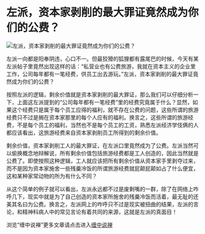 左派，资本家剥削的最大罪证竟然成为你们的公费？
====








![左派，资本家剥削的最大罪证竟然成为你们的公费？](http://simg.sinajs.cn/blog7style/images/common/sg_trans.gif)














左派一向都是阳奉阴违，心口不一。但最狡猾的狐狸都有露尾巴的时候，今天有某左派帖子里竟然出现这样的话：“私营业也有公费旅游，我就在资本主义的企业里工作，公司每年都有一笔经费，供员工出去游玩。”左派，资本家剥削的最大罪证竟然成为你们的公费？





按照左派的逻辑，剩余价值就是资本家剥削的最大罪证，那么我们可以仔细分析一下，上面这左派提到的“公司每年都有一笔经费”里的经费究竟属于什么？显然，如果这个经费只是属于每个员工应得的福利，就不存在公费的问题，这些所谓的旅游经费只不过是搁在资本家那里的每个人应有的福利。换言之，这些所谓的旅游经费，不是每个员工的福利，当然也不是每个员工的工资，熟悉左派经济学伎俩的人都应该看出，这旅游经费来自资本家剥削员工所得到的剩余价值。







剩余价值，资本家剥削工人的最大罪证，在左派口里竟然成为了公费。左派当然可以偷换概念地辩解说，所有剩余价值包括旅游经费都是工人创造的，因此当然就是公费了。即使按照这种逻辑，工人就应该把所有剩余价值从资本家手里剥夺过来，而不是因为资本家施舍一些残羹冷饭的所谓旅游经费就屁颠屁颠如占了什么便宜，这和某种家常动物的所为有什么不同？





从这个简单的例子就可以看出，左派永远都不过是废剩嘴的一群，除了在网络上咋呼几下，现实中就是为了自己创造的资本家所施舍的残羹冷饭而活着，最无耻的还美其名曰为公费。换言之，左派网上的咋呼只不过是现实被扭曲的结果，左派的言论，和精神科病人中的常见言论有着共同的来源，这就是左派的真面目！











浏览“缠中说禅”更多文章请点击进入[缠中说禅](http://blog.sina.com.cn/m/chzhshch)















